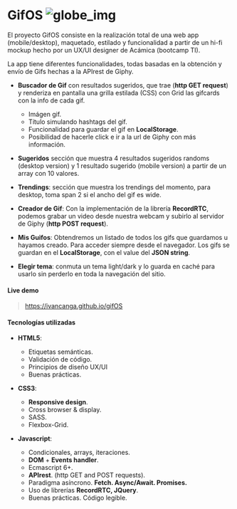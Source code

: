 # GifOS ![globe_img](https://ivancanga.github.io/gifOS/images/globe_img.png)

El proyecto GifOS consiste en la realización total de una web app (mobile/desktop), maquetado, estilado y funcionalidad a partir de un hi-fi mockup hecho por un UX/UI designer de Acámica (bootcamp TI). 

La app tiene diferentes funcionalidades, todas basadas en la obtención y envío de Gifs hechas a la APIrest de Giphy. 

- **Buscador de Gif** con resultados sugeridos, que trae (**http GET request**) y renderiza en pantalla una grilla estilada (CSS) con Grid las gifcards con la info de cada gif.
  - Imágen gif.
  - Título simulando hashtags del gif.
  - Funcionalidad para guardar el gif en **LocalStorage**.
  - Posibilidad de hacerle click e ir a la url de Giphy con más información.

- **Sugeridos** sección que muestra 4 resultados sugeridos randoms (desktop version) y 1 resultado sugerido (mobile version) a partir de un array con 10 valores.

- **Trendings**: sección que muestra los trendings del momento, para desktop, toma span 2 si el ancho del gif es wide. 

- **Creador de Gif**: Con la implementación de la librería **RecordRTC**, podemos grabar un video desde nuestra webcam y subirlo al servidor de Giphy (**http POST request**).

- **Mis Guifos**: Obtendremos un listado de todos los gifs que guardamos u hayamos creado. Para acceder siempre desde el navegador. Los gifs se guardan en el **LocalStorage**, con el value del **JSON string**.

- **Elegir tema**: conmuta un tema light/dark y lo guarda en caché para usarlo sin perderlo en toda la navegación del sitio. 

#### Live demo

> https://ivancanga.github.io/gifOS

#### Tecnologías utilizadas

- **HTML5**:
  - Etiquetas semánticas.
  - Validación de código.
  - Principios de diseño UX/UI
  - Buenas prácticas.
- **CSS3**:
  - **Responsive design**.
  - Cross browser & display.
  - SASS.
  - Flexbox-Grid.

- **Javascript**: 
  - Condicionales, arrays, iteraciones.
  - **DOM** + **Events handler**.
  - Ecmascript 6+.
  - **APIrest**. (http GET and POST requests).
  - Paradigma asíncrono. **Fetch. Async/Await. Promises.**
  - Uso de librerías **RecordRTC, JQuery**.
  - Buenas prácticas. Código legible.
